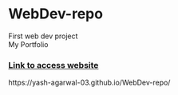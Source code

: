# WebDev-repo <br>
First web dev project <br>
My Portfolio
<h3><u>Link to access website</u></h3>
https://yash-agarwal-03.github.io/WebDev-repo/
